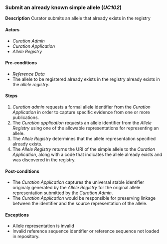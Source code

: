 ### Submit an already known simple allele (*UC102*)

**Description**
Curator submits an allele that already exists in the registry

#### Actors
- *Curation Admin*
- *Curation Application*
- *Allele Registry*

#### Pre-conditions

- *Reference Data*
- The allele to be registered already exists in the registry already exists in the *allele registry*.

#### Steps

1. *Curation admin* requests a formal allele identifier from the *Curation Application* in order to capture specific evidence from one or more publications.
2. The *Curation application* requests an allele identifier from the *Allele Registry* using one of the allowable representations for representing an allele.
3. The *Allele Registry* determines that the allele representation specified already exists.
4. The *Allele Registry* returns the URI of the simple allele to the *Curation Application*, along with a code that indicates the allele already exists and was discovered in the registry.

#### Post-conditions

- The *Curation Application* captures the universal stable identifier originaly generated by the *Allele Registry* for the original allele representation submitted by the *Curation Admin*.
- The *Curation Application* would be responsible for preserving linkage between the identifier and the source representation of the allele.

#### Exceptions
- Allele representation is invalid
- Invalid reference sequence identifier or reference sequence not loaded in repository.

